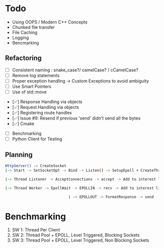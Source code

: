 # Todo

+ Using OOPS / Modern C++ Concepts
+ Chunked file transfer
+ File Caching
+ Logging 
+ Bencmarking


## Refactoring

- [ ] Consistent naming : snake_case?/ camelCase? / cCamelCase?
- [ ] Remove log statements
- [ ] Proper exception handling -> Custom Exceptions to avoid ambiguity
- [ ] Use Smart Pointers
- [ ] Use of std::move

- [✅] Response Handling via objects
- [✅] Request Handling via objects
- [✅] Registering route handles
- [✅] Issue #9: Resend if previous 'send' didn't send all the bytes
- [✅] Cmake
- [ ] Benchmarking
- [ ] Python Client for Testing

## Planning
```bash
HttpServer() -> CreateSocket
|-> Start -> SetSocketOpt -> Bind -> Listen() -> SetupEpoll + CreateThreads

|-> Thread Listener -> AcceptConnections -> accept -> Add to interest list of Epoll FD

|-> Thread Worker -> EpollWait -> EPOLLIN -> recv -> Add to interest list

                             | -> EPOLLOUT -> FormatResponse -> send
```

# Benchmarking

1. SW 1: Thread Per Client
2. SW 2: Thread Pool + EPOLL, Level Triggered, Blocking Sockets
3. SW 3: Thread Pool + EPOLL, Level Triggered, Non Blocking Sockets
